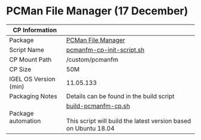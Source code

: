 # PCMan File Manager (17 December)

|  CP Information |            |
|-----------------|------------|
| Package | [PCMan File Manager](https://sourceforge.net/projects/pcmanfm/) |
| Script Name | [pcmanfm-cp-init-script.sh](build/pcmanfm-cp-init-script.sh) |
| CP Mount Path | /custom/pcmanfm |
| CP Size | 50M |
| IGEL OS Version (min) | 11.05.133 |
| Packaging Notes | Details can be found in the build script |
| Package automation | [build-pcmanfm-cp.sh](build/build-pcmanfm-cp.sh) <br /><br /> This script will build the latest version based on Ubuntu 18.04 |
